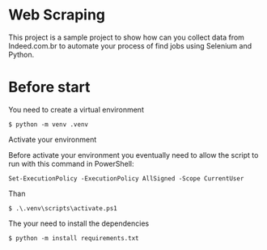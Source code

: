 # Web Scraping

This project is a sample project to show how can you collect data from Indeed.com.br to automate your process of find jobs using Selenium and Python.

# Before start

You need to create a virtual environment

```
$ python -m venv .venv
```

Activate your environment

Before activate your environment you eventually need to allow the script to run with this command in PowerShell:

```
Set-ExecutionPolicy -ExecutionPolicy AllSigned -Scope CurrentUser
```
Than

```
$ .\.venv\scripts\activate.ps1
```

The your need to install the dependencies

```
$ python -m install requirements.txt
```
